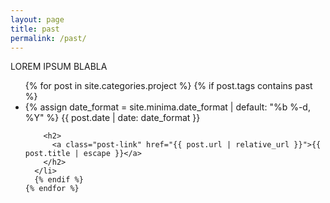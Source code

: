 ```yaml
---
layout: page
title: past
permalink: /past/
---
```


LOREM IPSUM BLABLA

<ul class="post-list">
    {% for post in site.categories.project %}
    {% if post.tags contains past %}
      <li>
        {% assign date_format = site.minima.date_format | default: "%b %-d, %Y" %}
        <span class="post-meta">{{ post.date | date: date_format }}</span>

        <h2>
          <a class="post-link" href="{{ post.url | relative_url }}">{{ post.title | escape }}</a>
        </h2>
      </li>
      {% endif %}
    {% endfor %}
  </ul>
